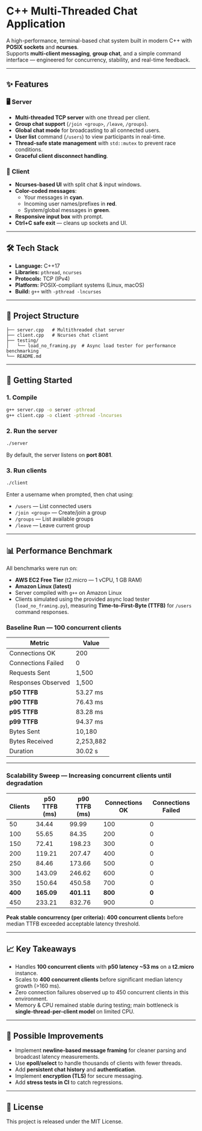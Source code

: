 # C++ Multi-Threaded Chat Application

A high-performance, terminal-based chat system built in modern C++ with **POSIX sockets** and **ncurses**.  
Supports **multi-client messaging**, **group chat**, and a simple command interface — engineered for concurrency, stability, and real-time feedback.

---

## ✨ Features

### 🖥 Server
- **Multi-threaded TCP server** with one thread per client.
- **Group chat support** (`/join <group>`, `/leave`, `/groups`).
- **Global chat mode** for broadcasting to all connected users.
- **User list** command (`/users`) to view participants in real-time.
- **Thread-safe state management** with `std::mutex` to prevent race conditions.
- **Graceful client disconnect handling**.

### 💬 Client
- **Ncurses-based UI** with split chat & input windows.
- **Color-coded messages**:
  - Your messages in **cyan**.
  - Incoming user names/prefixes in **red**.
  - System/global messages in **green**.
- **Responsive input box** with prompt.
- **Ctrl+C safe exit** — cleans up sockets and UI.

---

## 🛠 Tech Stack
- **Language:** C++17
- **Libraries:** `pthread`, `ncurses`
- **Protocols:** TCP (IPv4)
- **Platform:** POSIX-compliant systems (Linux, macOS)
- **Build:** `g++` with `-pthread -lncurses`

---

## 📂 Project Structure
```
├── server.cpp   # Multithreaded chat server
├── client.cpp   # Ncurses chat client
├── testing/
│   └── load_no_framing.py  # Async load tester for performance benchmarking
└── README.md
```

---

## 🚀 Getting Started

### 1. Compile
```bash
g++ server.cpp -o server -pthread
g++ client.cpp -o client -pthread -lncurses
```

### 2. Run the server
```bash
./server
```
By default, the server listens on **port 8081**.

### 3. Run clients
```bash
./client
```
Enter a username when prompted, then chat using:
- `/users` — List connected users
- `/join <group>` — Create/join a group
- `/groups` — List available groups
- `/leave` — Leave current group

---

## 📊 Performance Benchmark

All benchmarks were run on:
- **AWS EC2 Free Tier** (t2.micro — 1 vCPU, 1 GB RAM)
- **Amazon Linux (latest)**
- Server compiled with `g++` on Amazon Linux
- Clients simulated using the provided async load tester (`load_no_framing.py`), measuring **Time-to-First-Byte (TTFB)** for `/users` command responses.

### **Baseline Run** — 100 concurrent clients
| Metric                   | Value   |
|--------------------------|---------|
| Connections OK           | 200     |
| Connections Failed       | 0       |
| Requests Sent            | 1,500   |
| Responses Observed       | 1,500   |
| **p50 TTFB**              | 53.27 ms |
| **p90 TTFB**              | 76.43 ms |
| **p95 TTFB**              | 83.28 ms |
| **p99 TTFB**              | 94.37 ms |
| Bytes Sent               | 10,180  |
| Bytes Received           | 2,253,882 |
| Duration                 | 30.02 s |

---

### **Scalability Sweep** — Increasing concurrent clients until degradation
| Clients | p50 TTFB (ms) | p90 TTFB (ms) | Connections OK | Connections Failed |
|---------|--------------|--------------|----------------|--------------------|
| 50      | 34.44        | 99.99        | 100            | 0                  |
| 100     | 55.65        | 84.35        | 200            | 0                  |
| 150     | 72.41        | 198.23       | 300            | 0                  |
| 200     | 119.21       | 207.47       | 400            | 0                  |
| 250     | 84.46        | 173.66       | 500            | 0                  |
| 300     | 143.09       | 246.62       | 600            | 0                  |
| 350     | 150.64       | 450.58       | 700            | 0                  |
| **400** | **165.09**   | **401.11**   | **800**        | **0**              |
| 450     | 233.21       | 832.76       | 900            | 0                  |

**Peak stable concurrency (per criteria):** **400 concurrent clients** before median TTFB exceeded acceptable latency threshold.

---

## 📈 Key Takeaways
- Handles **100 concurrent clients** with **p50 latency ~53 ms** on a **t2.micro** instance.
- Scales to **400 concurrent clients** before significant median latency growth (>160 ms).
- Zero connection failures observed up to 450 concurrent clients in this environment.
- Memory & CPU remained stable during testing; main bottleneck is **single-thread-per-client model** on limited CPU.

---

## 🧩 Possible Improvements
- Implement **newline-based message framing** for cleaner parsing and broadcast latency measurements.
- Use **epoll/select** to handle thousands of clients with fewer threads.
- Add **persistent chat history** and **authentication**.
- Implement **encryption (TLS)** for secure messaging.
- Add **stress tests in CI** to catch regressions.

---

## 📜 License
This project is released under the MIT License.
